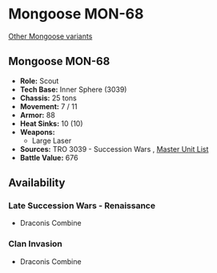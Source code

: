 # Mongoose MON-68 

[Other Mongoose variants](../mongoose.md) 

## Mongoose MON-68 

- **Role:** Scout 
- **Tech Base:** Inner Sphere (3039) 
- **Chassis:** 25 tons 
- **Movement:** 7 / 11 
- **Armor:** 88 
- **Heat Sinks:** 10 (10) 
- **Weapons:** 
  - Large Laser 
- **Sources:** TRO 3039 - Succession Wars , [Master Unit List](http://masterunitlist.info/Unit/Details/4655/mongoose-mon-68) 
- **Battle Value:** 676 

## Availability 

### Late Succession Wars - Renaissance 

- Draconis Combine 

### Clan Invasion 

- Draconis Combine 

